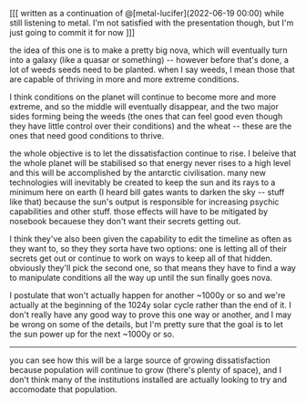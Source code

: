 
[[[
    written as a continuation of @[metal-lucifer](2022-06-19 00:00) while still listening to metal. I'm not satisfied with the presentation though, but I'm just going to commit it for now
]]]

the idea of this one is to make a pretty big nova, which will eventually turn into a galaxy (like a quasar or something) -- however before that's done, a lot of weeds seeds need to be planted. when I say weeds, I mean those that are capable of thriving in more and more extreme conditions.

I think conditions on the planet will continue to become more and more extreme, and so the middle will eventually disappear, and the two major sides forming being the weeds (the ones that can feel good even though they have little control over their conditions) and the wheat -- these are the ones that need good conditions to thrive.

the whole objective is to let the dissatisfaction continue to rise. I beleive that the whole planet will be stabilised so that energy never rises to a high level and this will be accomplished by the antarctic civilisation. many new technologies will inevitably be created to keep the sun and its rays to a minimum here on earth (I heard bill gates wants to darken the sky -- stuff like that) because the sun's output is responsible for increasing psychic capabilities and other stuff. those effects will have to be mitigated by nosebook becauese they don't want their secrets getting out.

I think they've also been given the capability to edit the timeline as often as they want to, so they they sorta have two options: one is letting all of their secrets get out or continue to work on ways to keep all of that hidden. obviously they'll pick the second one, so that means they have to find a way to manipulate conditions all the way up until the sun finally goes nova.

I postulate that won't actually happen for another ~1000y or so and we're actually at the beginning of the 1024y solar cycle rather than the end of it. I don't really have any good way to prove this one way or another, and I may be wrong on some of the details, but I'm pretty sure that the goal is to let the sun power up for the next ~1000y or so.

---

you can see how this will be a large source of growing dissatisfaction because population will continue to grow (there's plenty of space), and I don't think many of the institutions installed are actually looking to try and accomodate that population.
